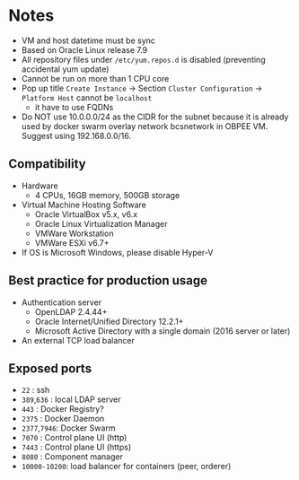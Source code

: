 # Notes
- VM and host datetime must be sync
- Based on Oracle Linux release 7.9
- All repository files under `/etc/yum.repos.d` is disabled (preventing accidental yum update)
- Cannot be run on more than 1 CPU core 
- Pop up title `Create Instance` -> Section `Cluster Configuration` -> `Platform Host` cannot be `localhost`
    - it have to use FQDNs
- Do NOT use 10.0.0.0/24 as the CIDR for the subnet because it is already used by docker swarm overlay network bcsnetwork in OBPEE VM. Suggest using 192.168.0.0/16.

## Compatibility
- Hardware
  - 4 CPUs, 16GB memory, 500GB storage
- Virtual Machine Hosting Software
  - Oracle VirtualBox v5.x, v6.x
  - Oracle Linux Virtualization Manager
  - VMWare Workstation
  - VMWare ESXi v6.7+
- If OS is Microsoft Windows, please disable Hyper-V

## Best practice for production usage
- Authentication server
  - OpenLDAP 2.4.44+
  - Oracle Internet/Unified Directory 12.2.1+
  - Microsoft Active Directory with a single domain (2016 server or later)
- An external TCP load balancer
## Exposed ports
- `22`        : ssh
- `389`,`636` : local LDAP server
- `443`       : Docker Registry?
- `2375`      : Docker Daemon
- `2377`,`7946`: Docker Swarm
- `7070`      : Control plane UI (http) 
- `7443`      : Control plane UI (https) 
- `8080`      : Component manager
- `10000-10200`: load balancer for containers (peer, orderer)
